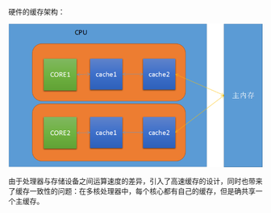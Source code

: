 硬件的缓存架构：

![](/assets/CPU缓存架构.png)

由于处理器与存储设备之间运算速度的差异，引入了高速缓存的设计，同时也带来了缓存一致性的问题：在多核处理器中，每个核心都有自己的缓存，但是确共享一个主缓存。

